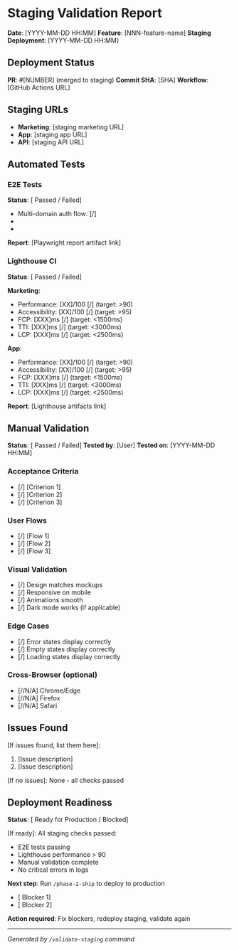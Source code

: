 ﻿# Staging Validation Report

**Date**: [YYYY-MM-DD HH:MM]
**Feature**: [NNN-feature-name]
**Staging Deployment**: [YYYY-MM-DD HH:MM]

## Deployment Status

**PR**: #[NUMBER] (merged to staging)
**Commit SHA**: [SHA]
**Workflow**: [GitHub Actions URL]

## Staging URLs

- **Marketing**: [staging marketing URL]
- **App**: [staging app URL]
- **API**: [staging API URL]

## Automated Tests

### E2E Tests
**Status**: [ Passed /  Failed]
- Multi-domain auth flow: [/]
- [Test 2]: [/]
- [Test 3]: [/]

**Report**: [Playwright report artifact link]

### Lighthouse CI
**Status**: [ Passed /  Failed]

**Marketing**:
- Performance: [XX]/100 [/] (target: >90)
- Accessibility: [XX]/100 [/] (target: >95)
- FCP: [XXX]ms [/] (target: <1500ms)
- TTI: [XXX]ms [/] (target: <3000ms)
- LCP: [XXX]ms [/] (target: <2500ms)

**App**:
- Performance: [XX]/100 [/] (target: >90)
- Accessibility: [XX]/100 [/] (target: >95)
- FCP: [XXX]ms [/] (target: <1500ms)
- TTI: [XXX]ms [/] (target: <3000ms)
- LCP: [XXX]ms [/] (target: <2500ms)

**Report**: [Lighthouse artifacts link]

## Manual Validation

**Status**: [ Passed /  Failed]
**Tested by**: [User]
**Tested on**: [YYYY-MM-DD HH:MM]

### Acceptance Criteria
- [/] [Criterion 1]
- [/] [Criterion 2]
- [/] [Criterion 3]

### User Flows
- [/] [Flow 1]
- [/] [Flow 2]
- [/] [Flow 3]

### Visual Validation
- [/] Design matches mockups
- [/] Responsive on mobile
- [/] Animations smooth
- [/] Dark mode works (if applicable)

### Edge Cases
- [/] Error states display correctly
- [/] Empty states display correctly
- [/] Loading states display correctly

### Cross-Browser (optional)
- [//N/A] Chrome/Edge
- [//N/A] Firefox
- [//N/A] Safari

## Issues Found

[If issues found, list them here]:
1. [Issue description]
2. [Issue description]

[If no issues]:
None - all checks passed 

## Deployment Readiness

**Status**: [ Ready for Production /  Blocked]

[If ready]:
All staging checks passed:
-  E2E tests passing
-  Lighthouse performance > 90
-  Manual validation complete
-  No critical errors in logs

**Next step**: Run `/phase-2-ship` to deploy to production

[If blocked]:
**Blockers:**
- [ Blocker 1]
- [ Blocker 2]

**Action required**: Fix blockers, redeploy staging, validate again

---
*Generated by `/validate-staging` command*


